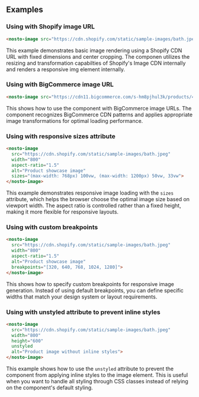## Examples

### Using with Shopify image URL

```html
<nosto-image src="https://cdn.shopify.com/static/sample-images/bath.jpeg" width="800" height="600" crop="center"></nosto-image>
```

This example demonstrates basic image rendering using a Shopify CDN URL with fixed dimensions and center cropping. The componen utilizes the resizing and transformation capabilties of Shopify's Image CDN internally and renders a responsive img element internally.

### Using with BigCommerce image URL

```html
<nosto-image src="https://cdn11.bigcommerce.com/s-hm8pjhul3k/products/4055/images/23603/7-15297__04892.1719977920.1280.1280.jpg" width="800" height="600"></nosto-image>
```

This shows how to use the component with BigCommerce image URLs. The component recognizes BigCommerce CDN patterns and applies appropriate image transformations for optimal loading performance.

### Using with responsive sizes attribute

```html
<nosto-image
  src="https://cdn.shopify.com/static/sample-images/bath.jpeg"
  width="800"
  aspect-ratio="1.5"
  alt="Product showcase image"
  sizes="(max-width: 768px) 100vw, (max-width: 1200px) 50vw, 33vw">
</nosto-image>
```

This example demonstrates responsive image loading with the `sizes` attribute, which helps the browser choose the optimal image size based on viewport width. The aspect ratio is controlled rather than a fixed height, making it more flexible for responsive layouts.

### Using with custom breakpoints

```html
<nosto-image
  src="https://cdn.shopify.com/static/sample-images/bath.jpeg"
  width="800"
  aspect-ratio="1.5"
  alt="Product showcase image"
  breakpoints="[320, 640, 768, 1024, 1280]">
</nosto-image>
```

This shows how to specify custom breakpoints for responsive image generation. Instead of using default breakpoints, you can define specific widths that match your design system or layout requirements.

### Using with unstyled attribute to prevent inline styles

```html
<nosto-image
  src="https://cdn.shopify.com/static/sample-images/bath.jpeg"
  width="800"
  height="600"
  unstyled
  alt="Product image without inline styles">
</nosto-image>
```

This example shows how to use the `unstyled` attribute to prevent the component from applying inline styles to the image element. This is useful when you want to handle all styling through CSS classes instead of relying on the component's default styling.